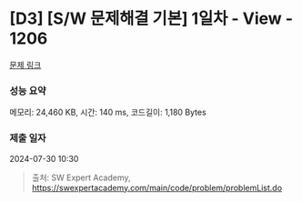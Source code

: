 # [D3] [S/W 문제해결 기본] 1일차 - View - 1206 

[문제 링크](https://swexpertacademy.com/main/code/problem/problemDetail.do?contestProbId=AV134DPqAA8CFAYh) 

### 성능 요약

메모리: 24,460 KB, 시간: 140 ms, 코드길이: 1,180 Bytes

### 제출 일자

2024-07-30 10:30



> 출처: SW Expert Academy, https://swexpertacademy.com/main/code/problem/problemList.do